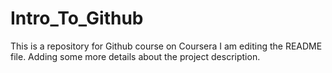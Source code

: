 # Intro_To_Github
This is a repository for Github course on Coursera
I am editing the README file. Adding some more details about the project description.
